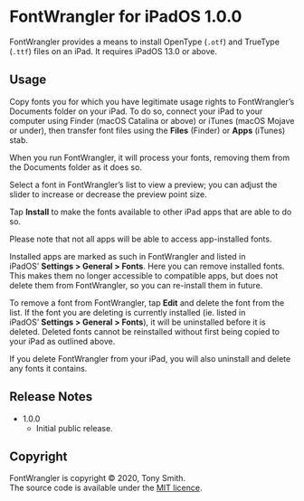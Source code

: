 # FontWrangler for iPadOS 1.0.0 #

FontWrangler provides a means to install OpenType (`.otf`) and TrueType (`.ttf`) files on an iPad. It requires iPadOS 13.0 or above.

## Usage ##

Copy fonts you for which you have legitimate usage rights to FontWrangler’s Documents folder on your iPad. To do so, connect your iPad to your computer using Finder (macOS Catalina or above) or iTunes (macOS Mojave or under), then transfer font files using the **Files** (Finder) or **Apps** (iTunes) stab.

When you run FontWrangler, it will process your fonts, removing them from the Documents folder as it does so.

Select a font in FontWrangler’s list to view a preview; you can adjust the slider to increase or decrease the preview point size.

Tap **Install** to make the fonts available to other iPad apps that are able to do so.

Please note that not all apps will be able to access app-installed fonts.

Installed apps are marked as such in FontWrangler and listed in iPadOS’ **Settings > General > Fonts**. Here you can remove installed fonts. This makes them no longer accessible to compatible apps, but does not delete them from FontWrangler, so you can re-install them in future.

To remove a font from FontWrangler, tap **Edit** and delete the font from the list. If the font you are deleting is currently installed (ie. listed in iPadOS’ **Settings > General > Fonts**), it will be uninstalled before it is deleted. Deleted fonts cannot be reinstalled without first being copied to your iPad as outlined above.

If you delete FontWrangler from your iPad, you will also uninstall and delete any fonts it contains.

## Release Notes ##

- 1.0.0
    - Initial public release.

## Copyright ##

FontWrangler is copyright &copy; 2020, Tony Smith.<br />The source code is available under the [MIT licence](LICENSE).